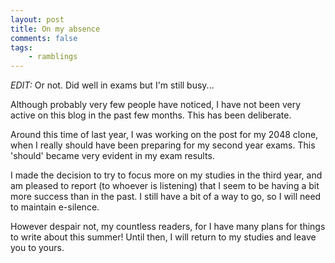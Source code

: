 ```yaml
---
layout: post
title: On my absence
comments: false
tags: 
    - ramblings
---
```


*EDIT:* Or not. Did well in exams but I'm still busy...

Although probably very few people have noticed, I have not been very active on this blog in the past few months. This has been deliberate. 

Around this time of last year, I was working on the post for my 2048 clone, when I really should have been preparing for my second year exams. This 'should' became very evident in my exam results.

I made the decision to try to focus more on my studies in the third year, and am pleased to report (to whoever is listening) that I seem to be having a bit more success than in the past. I still have a bit of a way to go, so I will need to maintain e-silence.

However despair not, my countless readers, for I have many plans for things to write about this summer! Until then, I will return to my studies and leave you to yours.
